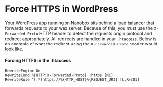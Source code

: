 # Force HTTPS in WordPress

Your WordPress app running on Nanobox sits behind a load balancer that forwards requests to your web server. Because of this, you must use the `X-Forwarded-Proto` HTTP header to detect the requests origin protocol and redirect appropriately. All redirects are handled in your `.htaccess`. Below is an example of what the redirect using the `X-Forwarded-Proto` header would look like.

#### Forcing HTTPS in the .htaccess
```apacheconf
RewriteEngine On
RewriteCond %{HTTP:X-Forwarded-Proto} !https [NC]
RewriteRule ^(.*)https://%{HTTP_HOST}%{REQUEST_URI} [L,R=301]
```
